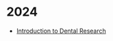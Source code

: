# 2024

* [Introduction to Dental Research](https://github.com/sergiouribe/conferences-materials.github.io/wiki/2024-LZSA-Introduction-to-Dental-Research)
